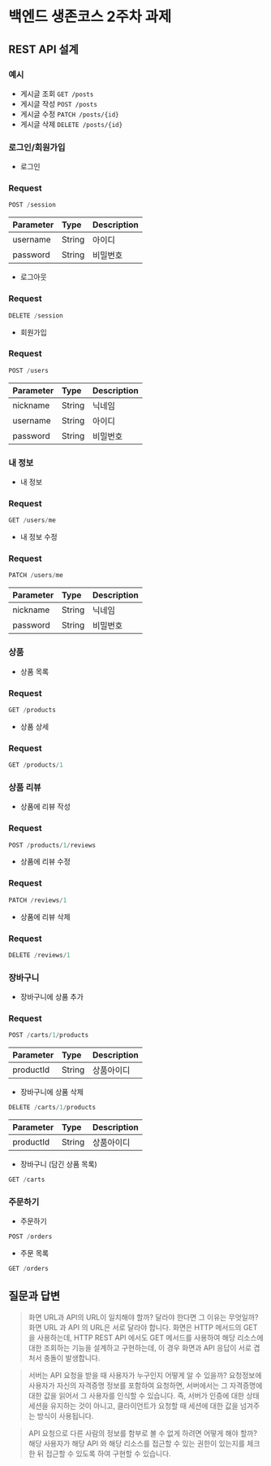 # 백엔드 생존코스 2주차 과제

## REST API 설계

### 예시

- 게시글 조회 `GET /posts`
- 게시글 작성 `POST /posts`
- 게시글 수정 `PATCH /posts/{id}`
- 게시글 삭제 `DELETE /posts/{id}`

### 로그인/회원가입

- 로그인
### Request
```javascript
POST /session
```
| Parameter | Type    | Description |
| :---------|:--------|:------------|
| username | String  | 아이디         |
| password | String  | 비밀번호        |

- 로그아웃
### Request
```javascript
DELETE /session
```

- 회원가입
### Request
```javascript
POST /users
```
| Parameter | Type    | Description |
|:----------|:--------|:------------|
| nickname  | String  | 닉네임         |
| username  | String  | 아이디         |
| password  | String  | 비밀번호        |

### 내 정보
- 내 정보 
### Request
```javascript
GET /users/me
```

- 내 정보 수정 
### Request
```javascript
PATCH /users/me
```
| Parameter | Type    | Description |
|:----------|:--------|:------------|
| nickname      | String  | 닉네임         |
| password  | String  | 비밀번호        |


### 상품

- 상품 목록
### Request
```javascript
GET /products
```

- 상품 상세
### Request
```javascript
GET /products/1
```

### 상품 리뷰

- 상품에 리뷰 작성
### Request
```javascript
POST /products/1/reviews
```

- 상품에 리뷰 수정
### Request
```javascript
PATCH /reviews/1
```

- 상품에 리뷰 삭제
### Request
```javascript
DELETE /reviews/1
```

### 장바구니
- 장바구니에 상품 추가
### Request
```javascript
POST /carts/1/products
```
| Parameter | Type    | Description |
|:----------|:--------|:------------|
| productId | String  | 상품아이디       |


- 장바구니에 상품 삭제
```javascript
DELETE /carts/1/products
```
| Parameter | Type    | Description |
|:----------|:--------|:------------|
| productId | String  | 상품아이디       |


- 장바구니 (담긴 상품 목록)
```javascript
GET /carts
```


### 주문하기
- 주문하기
```javascript
POST /orders
```

- 주문 목록
```javascript
GET /orders
```

## 질문과 답변

> 화면 URL과 API의 URL이 일치해야 할까? 달라야 한다면 그 이유는 무엇일까?
화면 URL 과 API 의 URL은 서로 달라야 합니다. 화면은 HTTP 메서드의 GET 을 사용하는데, HTTP REST API 에서도 GET 메서드를 사용하여 해당 리소스에 대한 조회하는 기능을 설계하고 구현하는데, 이 경우 화면과 API 응답이 서로 겹처서 충돌이 발생합니다. 

> 서버는 API 요청을 받을 때 사용자가 누구인지 어떻게 알 수 있을까?
요청정보에 사용자가 자신의 자격증명 정보를 포함하여 요청하면, 서버에서는 그 자격증명에 대한 값을 읽어서 그 사용자를 인식할 수 있습니다. 즉, 서버가 인증에 대한 상태 세션을 유지하는 것이 아니고, 클라이언트가 요청할 때 세션에 대한 값을 넘겨주는 방식이 사용됩니다.

> API 요청으로 다른 사람의 정보를 함부로 볼 수 없게 하려면 어떻게 해야 할까?
해당 사용자가 해당 API 와 해당 리소스를 접근할 수 있는 권한이 있는지를 체크한 뒤 접근할 수 있도록 하여 구현할 수 있습니다.
> 